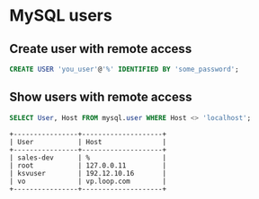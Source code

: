 # MySQL users

## Create user with remote access

```sql
CREATE USER 'you_user'@'%' IDENTIFIED BY 'some_password';
```

## Show users with remote access

```sql
SELECT User, Host FROM mysql.user WHERE Host <> 'localhost';
```

```
+----------------+--------------------+
| User           | Host               |
+----------------+--------------------+
| sales-dev      | %                  |
| root           | 127.0.0.11         |
| ksvuser        | 192.12.10.16       |
| vo             | vp.loop.com        |
+----------------+--------------------+
```
